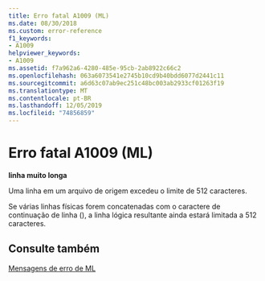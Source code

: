 ```yaml
---
title: Erro fatal A1009 (ML)
ms.date: 08/30/2018
ms.custom: error-reference
f1_keywords:
- A1009
helpviewer_keywords:
- A1009
ms.assetid: f7a962a6-4280-485e-95cb-2ab8922c66c2
ms.openlocfilehash: 063a6073541e2745b10cd9b40bdd6077d2441c11
ms.sourcegitcommit: a6d63c07ab9ec251c48bc003ab2933cf01263f19
ms.translationtype: MT
ms.contentlocale: pt-BR
ms.lasthandoff: 12/05/2019
ms.locfileid: "74856859"
---
```

# <a name="ml-fatal-error-a1009"></a>Erro fatal A1009 (ML)

**linha muito longa**

Uma linha em um arquivo de origem excedeu o limite de 512 caracteres.

Se várias linhas físicas forem concatenadas com o caractere de continuação de linha (\), a linha lógica resultante ainda estará limitada a 512 caracteres.

## <a name="see-also"></a>Consulte também

[Mensagens de erro de ML](../../assembler/masm/ml-error-messages.md)<br/>